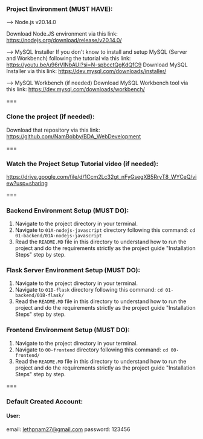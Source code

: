 ### Project Environment (MUST HAVE): 

--> Node.js v20.14.0 
<!-- (Ensure you have Node.js installed in same version on your system) -->
Download Node.JS environment via this link: https://nodejs.org/download/release/v20.14.0/

--> MySQL Installer
If you don't know to install and setup MySQL (Server and Workbench) following the tutorial via this link: https://youtu.be/u96rVINbAUI?si=N-spbcctQgKdQfC9
Download MySQL Installer via this link: https://dev.mysql.com/downloads/installer/

--> MySQL Workbench (if needed)
Download MySQL Workbench tool via this link: https://dev.mysql.com/downloads/workbench/

===

### Clone the project  (if needed):  
Download that repository via this link: https://github.com/NamBobby/BDA_WebDevelopment

===

### Watch the Project Setup Tutorial video (if needed): 
https://drive.google.com/file/d/1Ccm2Lc32gt_nFyGsegXB5RryT8_WYCeQ/view?usp=sharing

===

### Backend Environment Setup (MUST DO): 
1. Navigate to the project directory in your terminal.
2. Navigate to `01A-nodejs-javascript` directory following this command: `cd 01-backend/01A-nodejs-javascript`
3. Read the `README.MD` file in this directory to understand how to run the project and do the requirements strictly as the project guide "Installation Steps" step by step.

### Flask Server Environment Setup (MUST DO): 
1. Navigate to the project directory in your terminal.
2. Navigate to `01B-flask` directory following this command: `cd 01-backend/01B-flask/`
3. Read the `README.MD` file in this directory to understand how to run the project and do the requirements strictly as the project guide "Installation Steps" step by step. 

### Frontend Environment Setup (MUST DO): 
1. Navigate to the project directory in your terminal.
2. Navigate to `00-frontend` directory following this command: `cd 00-frontend/`
3. Read the `README.MD` file in this directory to understand how to run the project and do the requirements strictly as the project guide "Installation Steps" step by step. 

===

### Default Created Account:

#### User:

email: lethpnam27@gmail.com
password: 123456


